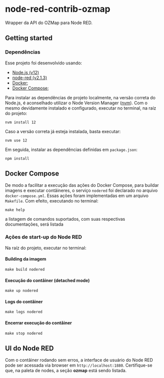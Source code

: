 # node-red-contrib-ozmap

Wrapper da API do OZMap para Node RED.

## Getting started

### Dependências

Esse projeto foi desenvolvido usando:

* [Node.js (v12)](https://nodejs.org/en/)
* [node-red (v2.1.3)](https://nodered.org/)
* [Docker](https://docs.docker.com/);
* [Docker Compose](https://docs.docker.com/compose/);

Para instalar as dependências de projeto localmente, na versão correta do Node.js, é aconselhado utilizar o Node Version Manager ([nvm](https://github.com/nvm-sh/nvm#installing-and-updating)).
Com o mesmo devidamente instalado e configurado, executar no terminal, na raíz do projeto:

```shell
nvm install 12
```

Caso a versão correta já esteja instalada, basta executar:
```shell
nvm use 12
```

Em seguida, instalar as dependências definidas em `package.json`:
```shell
npm install
```

## Docker Compose

De modo a facilitar a execução das ações do Docker Compose, para buildar imagens e executar contâineres, o serviço `nodered` foi declarado no arquivo `docker-compose.yml`.
Essas ações foram implementadas em um arquivo `Makefile`. Com efeito, executando no terminal:
```shell
make help
```
a listagem de comandos suportados, com suas respectivas documentações, será listada

### Ações de start-up do Node RED

Na raíz do projeto, executar no terminal:

#### Building da imagem
```shell
make build nodered
```

#### Execução do contâiner (detached mode)
```shell
make up nodered
```

#### Logs do contâiner
```shell
make logs nodered
```

#### Encerrar execução do contâiner
```shell
make stop nodered
```

## UI do Node RED

Com o contâiner rodando sem erros, a interface de usuário do Node RED pode ser acessada via browser em `http://localhost:1880`. Certifique-se que, na paleta de nodes, a seção **ozmap** está sendo listada.